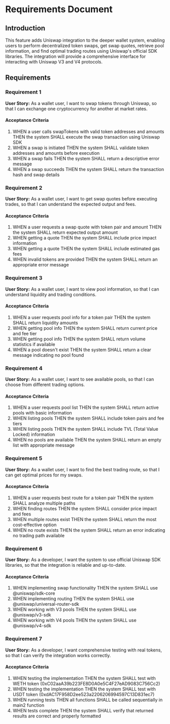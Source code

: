 # Requirements Document

## Introduction

This feature adds Uniswap integration to the deeper wallet system, enabling users to perform decentralized token swaps, get swap quotes, retrieve pool information, and find optimal trading routes using Uniswap's official SDK libraries. The integration will provide a comprehensive interface for interacting with Uniswap V3 and V4 protocols.

## Requirements

### Requirement 1

**User Story:** As a wallet user, I want to swap tokens through Uniswap, so that I can exchange one cryptocurrency for another at market rates.

#### Acceptance Criteria

1. WHEN a user calls swapTokens with valid token addresses and amounts THEN the system SHALL execute the swap transaction using Uniswap SDK
2. WHEN a swap is initiated THEN the system SHALL validate token addresses and amounts before execution
3. WHEN a swap fails THEN the system SHALL return a descriptive error message
4. WHEN a swap succeeds THEN the system SHALL return the transaction hash and swap details

### Requirement 2

**User Story:** As a wallet user, I want to get swap quotes before executing trades, so that I can understand the expected output and fees.

#### Acceptance Criteria

1. WHEN a user requests a swap quote with token pair and amount THEN the system SHALL return expected output amount
2. WHEN getting a quote THEN the system SHALL include price impact information
3. WHEN getting a quote THEN the system SHALL include estimated gas fees
4. WHEN invalid tokens are provided THEN the system SHALL return an appropriate error message

### Requirement 3

**User Story:** As a wallet user, I want to view pool information, so that I can understand liquidity and trading conditions.

#### Acceptance Criteria

1. WHEN a user requests pool info for a token pair THEN the system SHALL return liquidity amounts
2. WHEN getting pool info THEN the system SHALL return current price and fee tier
3. WHEN getting pool info THEN the system SHALL return volume statistics if available
4. WHEN a pool doesn't exist THEN the system SHALL return a clear message indicating no pool found

### Requirement 4

**User Story:** As a wallet user, I want to see available pools, so that I can choose from different trading options.

#### Acceptance Criteria

1. WHEN a user requests pool list THEN the system SHALL return active pools with basic information
2. WHEN listing pools THEN the system SHALL include token pairs and fee tiers
3. WHEN listing pools THEN the system SHALL include TVL (Total Value Locked) information
4. WHEN no pools are available THEN the system SHALL return an empty list with appropriate message

### Requirement 5

**User Story:** As a wallet user, I want to find the best trading route, so that I can get optimal prices for my swaps.

#### Acceptance Criteria

1. WHEN a user requests best route for a token pair THEN the system SHALL analyze multiple paths
2. WHEN finding routes THEN the system SHALL consider price impact and fees
3. WHEN multiple routes exist THEN the system SHALL return the most cost-effective option
4. WHEN no route exists THEN the system SHALL return an error indicating no trading path available

### Requirement 6

**User Story:** As a developer, I want the system to use official Uniswap SDK libraries, so that the integration is reliable and up-to-date.

#### Acceptance Criteria

1. WHEN implementing swap functionality THEN the system SHALL use @uniswap/sdk-core
2. WHEN implementing routing THEN the system SHALL use @uniswap/universal-router-sdk
3. WHEN working with V3 pools THEN the system SHALL use @uniswap/v3-sdk
4. WHEN working with V4 pools THEN the system SHALL use @uniswap/v4-sdk

### Requirement 7

**User Story:** As a developer, I want comprehensive testing with real tokens, so that I can verify the integration works correctly.

#### Acceptance Criteria

1. WHEN testing the implementation THEN the system SHALL test with WETH token (0xC02aaA39b223FE8D0A0e5C4F27eAD9083C756Cc2)
2. WHEN testing the implementation THEN the system SHALL test with USDT token (0xdAC17F958D2ee523a2206206994597C13D831ec7)
3. WHEN running tests THEN all functions SHALL be called sequentially in main2 function
4. WHEN tests complete THEN the system SHALL verify that returned results are correct and properly formatted